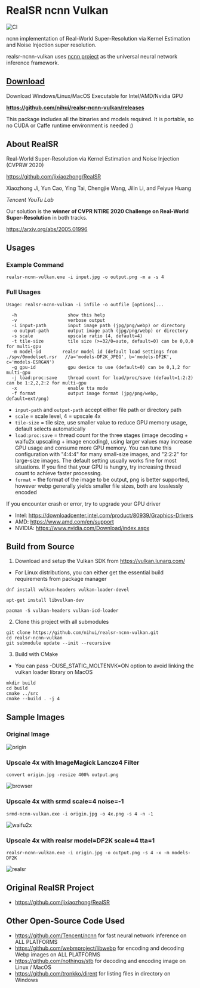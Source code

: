 # RealSR ncnn Vulkan

![CI](https://github.com/nihui/realsr-ncnn-vulkan/workflows/CI/badge.svg)

ncnn implementation of Real-World Super-Resolution via Kernel Estimation and Noise Injection super resolution.

realsr-ncnn-vulkan uses [ncnn project](https://github.com/Tencent/ncnn) as the universal neural network inference framework.

## [Download](https://github.com/nihui/realsr-ncnn-vulkan/releases)

Download Windows/Linux/MacOS Executable for Intel/AMD/Nvidia GPU

**https://github.com/nihui/realsr-ncnn-vulkan/releases**

This package includes all the binaries and models required. It is portable, so no CUDA or Caffe runtime environment is needed :)

## About RealSR

Real-World Super-Resolution via Kernel Estimation and Noise Injection (CVPRW 2020)

https://github.com/jixiaozhong/RealSR

Xiaozhong Ji, Yun Cao, Ying Tai, Chengjie Wang, Jilin Li, and Feiyue Huang

*Tencent YouTu Lab*

Our solution is the **winner of CVPR NTIRE 2020 Challenge on Real-World Super-Resolution** in both tracks.

https://arxiv.org/abs/2005.01996

## Usages

### Example Command

```shell
realsr-ncnn-vulkan.exe -i input.jpg -o output.png -m a -s 4
```

### Full Usages

```console
Usage: realsr-ncnn-vulkan -i infile -o outfile [options]...

  -h                   show this help
  -v                   verbose output
  -i input-path        input image path (jpg/png/webp) or directory
  -o output-path       output image path (jpg/png/webp) or directory
  -s scale             upscale ratio (4, default=4)
  -t tile-size         tile size (>=32/0=auto, default=0) can be 0,0,0 for multi-gpu
  -m model-id        realsr model id (default load settings from ./spv/0modelset.rsr   //a='models-DF2K_JPEG', b='models-DF2K', c='models-ESRGAN')
  -g gpu-id            gpu device to use (default=0) can be 0,1,2 for multi-gpu
  -j load:proc:save    thread count for load/proc/save (default=1:2:2) can be 1:2,2,2:2 for multi-gpu
  -x                   enable tta mode
  -f format            output image format (jpg/png/webp, default=ext/png)
```

- `input-path` and `output-path` accept either file path or directory path
- `scale` = scale level, 4 = upscale 4x
- `tile-size` = tile size, use smaller value to reduce GPU memory usage, default selects automatically
- `load:proc:save` = thread count for the three stages (image decoding + waifu2x upscaling + image encoding), using larger values may increase GPU usage and consume more GPU memory. You can tune this configuration with "4:4:4" for many small-size images, and "2:2:2" for large-size images. The default setting usually works fine for most situations. If you find that your GPU is hungry, try increasing thread count to achieve faster processing.
- `format` = the format of the image to be output, png is better supported, however webp generally yields smaller file sizes, both are losslessly encoded

If you encounter crash or error, try to upgrade your GPU driver

- Intel: https://downloadcenter.intel.com/product/80939/Graphics-Drivers
- AMD: https://www.amd.com/en/support
- NVIDIA: https://www.nvidia.com/Download/index.aspx

## Build from Source

1. Download and setup the Vulkan SDK from https://vulkan.lunarg.com/
  - For Linux distributions, you can either get the essential build requirements from package manager
```shell
dnf install vulkan-headers vulkan-loader-devel
```
```shell
apt-get install libvulkan-dev
```
```shell
pacman -S vulkan-headers vulkan-icd-loader
```

2. Clone this project with all submodules

```shell
git clone https://github.com/nihui/realsr-ncnn-vulkan.git
cd realsr-ncnn-vulkan
git submodule update --init --recursive
```

3. Build with CMake
  - You can pass -DUSE_STATIC_MOLTENVK=ON option to avoid linking the vulkan loader library on MacOS

```shell
mkdir build
cd build
cmake ../src
cmake --build . -j 4
```

## Sample Images

### Original Image

![origin](images/0.png)

### Upscale 4x with ImageMagick Lanczo4 Filter

```shell
convert origin.jpg -resize 400% output.png
```

![browser](images/im.png)

### Upscale 4x with srmd scale=4 noise=-1

```shell
srmd-ncnn-vulkan.exe -i origin.jpg -o 4x.png -s 4 -n -1
```

![waifu2x](images/srmd.png)

### Upscale 4x with realsr model=DF2K scale=4 tta=1

```shell
realsr-ncnn-vulkan.exe -i origin.jpg -o output.png -s 4 -x -m models-DF2K
```

![realsr](images/2.png)

## Original RealSR Project

- https://github.com/jixiaozhong/RealSR

## Other Open-Source Code Used

- https://github.com/Tencent/ncnn for fast neural network inference on ALL PLATFORMS
- https://github.com/webmproject/libwebp for encoding and decoding Webp images on ALL PLATFORMS
- https://github.com/nothings/stb for decoding and encoding image on Linux / MacOS
- https://github.com/tronkko/dirent for listing files in directory on Windows
